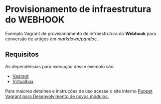 # Provisionamento de infraestrutura do WEBHOOK

Exemplo Vagrant de provisionamento de infraestrutura do **Webhook** para conversão de artigos em *markdown/pandoc*.

## Requisitos

As dependências para execução desse exemplo são:

- [Vagrant](https://www.vagrantup.com/)
- [Virtualbox](http://virtualbox.org/)

Para maiores detalhes e instruções de uso acesse o site interno [Puppet Vagrant para Desenvolvimento de novos módulos.
](http://www-git/puppet/vagrant-base-puppet/blob/master/README.md)
